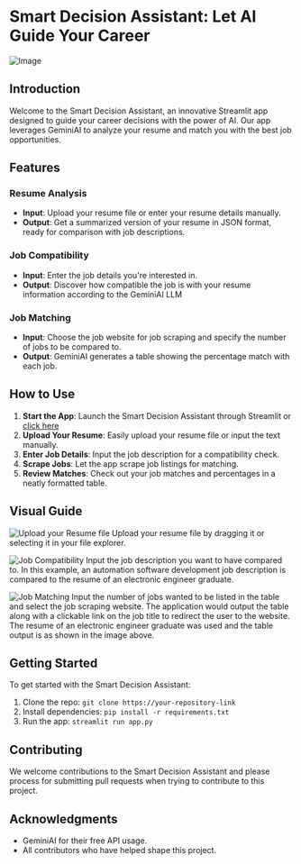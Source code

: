 # Smart Decision Assistant: Let AI Guide Your Career
![Image](Career-Decision-Maker-using-GeminiAPI/Images/HEADERIMG.svg)

## Introduction
Welcome to the Smart Decision Assistant, an innovative Streamlit app designed to guide your career decisions with the power of AI. Our app leverages GeminiAI to analyze your resume and match you with the best job opportunities.

## Features

### Resume Analysis
- **Input**: Upload your resume file or enter your resume details manually.
- **Output**: Get a summarized version of your resume in JSON format, ready for comparison with job descriptions.

### Job Compatibility
- **Input**: Enter the job details you're interested in.
- **Output**: Discover how compatible the job is with your resume information according to the GeminiAI LLM

### Job Matching
- **Input**: Choose the job website for job scraping and specify the number of jobs to be compared to.
- **Output**: GeminiAI generates a table showing the percentage match with each job.

## How to Use
1. **Start the App**: Launch the Smart Decision Assistant through Streamlit or [click here](https://career-decision-maker-using-geminiapi.streamlit.app)
2. **Upload Your Resume**: Easily upload your resume file or input the text manually.
3. **Enter Job Details**: Input the job description for a compatibility check.
4. **Scrape Jobs**: Let the app scrape job listings for matching.
5. **Review Matches**: Check out your job matches and percentages in a neatly formatted table.

## Visual Guide
![Upload your Resume file](https://github.com/FlameCerberus/Career-Decision-Maker-using-GeminiAPI/assets/96816249/1b956e18-de22-4fbd-8590-40e3d1552bea)
Upload your resume file by dragging it or selecting it in your file explorer.

![Job Compatibility](https://github.com/topics/readme-template)
Input the job description you want to have compared to. In this example, an automation software development job description is compared to the resume of an electronic engineer graduate.

![Job Matching](https://github.com/topics/readme-template)
Input the number of jobs wanted to be listed in the table and select the job scraping website. The application would output the table along with a clickable link on the job title to redirect the user to the website. The resume of an electronic engineer graduate was used and the table output is as shown in the image above.

## Getting Started
To get started with the Smart Decision Assistant:
1. Clone the repo: `git clone https://your-repository-link`
2. Install dependencies: `pip install -r requirements.txt`
3. Run the app: `streamlit run app.py`

## Contributing
We welcome contributions to the Smart Decision Assistant and please process for submitting pull requests when trying to contribute to this project.

## Acknowledgments
- GeminiAI for their free API usage.
- All contributors who have helped shape this project.
